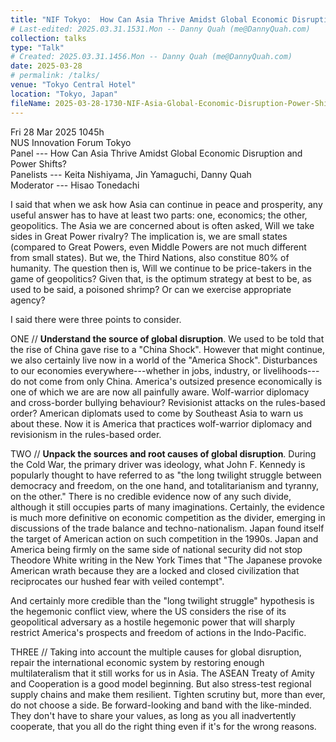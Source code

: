 ```yaml
---
title: "NIF Tokyo:  How Can Asia Thrive Amidst Global Economic Disruption and Power Shifts?"
# Last-edited: 2025.03.31.1531.Mon -- Danny Quah (me@DannyQuah.com)
collection: talks
type: "Talk"
# Created: 2025.03.31.1456.Mon -- Danny Quah (me@DannyQuah.com)
date: 2025-03-28
# permalink: /talks/
venue: "Tokyo Central Hotel"
location: "Tokyo, Japan"
fileName: 2025-03-28-1730-NIF-Asia-Global-Economic-Disruption-Power-Shifts-Tokyo.md
---
```

Fri 28 Mar 2025 1045h  
NUS Innovation Forum Tokyo  
Panel --- How Can Asia Thrive Amidst Global Economic Disruption and Power Shifts?  
Panelists --- Keita Nishiyama, Jin Yamaguchi, Danny Quah  
Moderator --- Hisao Tonedachi  

I said that when we ask how Asia can continue in peace and prosperity, any useful answer has to have at least two parts: one, economics; the other, geopolitics.  The Asia we are concerned about is often asked, Will we take sides in Great Power rivalry?  The implication is, we are small states (compared to Great Powers, even Middle Powers are not much different from small states).  But we, the Third Nations, also constitue 80% of humanity.  The question then is, Will we continue to be price-takers in the game of geopolitics?  Given that, is the optimum strategy at best to be, as used to be said, a poisoned shrimp?  Or can we exercise appropriate agency?  

I said there were three points to consider.  

ONE // **Understand the source of global disruption**.  We used to be told that the rise of China gave rise to a "China Shock".  However that might continue, we also certainly live now in a world of the "America Shock".  Disturbances to our economies everywhere---whether in jobs, industry, or livelihoods---do not come from only China.  America's outsized presence economically is one of which we are are now all painfully aware.  Wolf-warrior diplomacy and cross-border bullying behaviour?  Revisionist attacks on the rules-based order?  American diplomats used to come by Southeast Asia to warn us about these.  Now it is America that practices wolf-warrior diplomacy and revisionism in the rules-based order.  

TWO // **Unpack the sources and root causes of global disruption**.  During the Cold War, the primary driver was ideology, what John F. Kennedy is popularly thought to have referred to as "the long twilight struggle between democracy and freedom, on the one hand, and totalitarianism and tyranny, on the other."  There is no credible evidence now of any such divide, although it still occupies parts of many imaginations.  Certainly, the evidence is much more definitive on economic competition as the divider, emerging in discussions of the trade balance and techno-nationalism.  Japan found itself the target of American action on such competition in the 1990s.  Japan and America being firmly on the same side of national security did not stop Theodore White writing in the New York Times that "The Japanese provoke American wrath because they are a locked and closed civilization that reciprocates our hushed fear with veiled contempt".  

And certainly more credible than the "long twilight struggle" hypothesis is the hegemonic conflict view, where the US considers the rise of its geopolitical adversary as a hostile hegemonic power that will sharply restrict America's prospects and freedom of actions in the Indo-Pacific.  

THREE // Taking into account the multiple causes for global disruption, repair the international economic system by restoring enough multilateralism that it still works for us in Asia.  The ASEAN Treaty of Amity and Cooperation is a good model beginning.  But also stress-test regional supply chains and make them resilient.  Tighten scrutiny but, more than ever, do not choose a side.  Be forward-looking and band with the like-minded.  They don't have to share your values, as long as you all inadvertently cooperate, that you all do the right thing even if it's for the wrong reasons.  


<!---
   Invisible section // 2025-03-28-1730-NIF-Asia-Global-Economic-Disruption-Power-Shifts-Tokyo.md
-->

